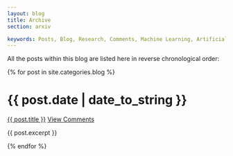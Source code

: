 ```yaml
---
layout: blog
title: Archive
section: arxiv

keywords: Posts, Blog, Research, Comments, Machine Learning, Artificial Intelligence, Math, Stats
---
```


All the posts within this blog are listed here in reverse chronological order:

{% for post in site.categories.blog %}
<div class="section list">
  <h1>{{ post.date | date_to_string }}</h1>
  <p class="line">
  <a class="title" href="{{ post.url }}">{{ post.title }}</a>
  <a class="comments" href="{{ post.url }}#disqus_thread">View Comments</a>
  </p>
  <p class="excerpt">{{ post.excerpt }}</p>
</div>
{% endfor %}
